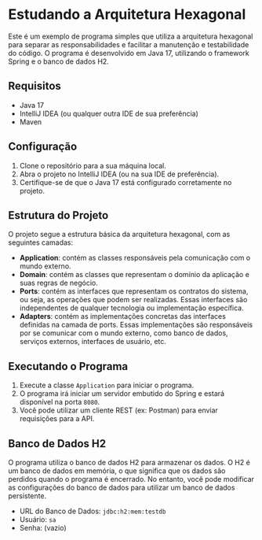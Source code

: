 # Estudando a Arquitetura Hexagonal

Este é um exemplo de programa simples que utiliza a arquitetura hexagonal para separar as responsabilidades e facilitar a manutenção e testabilidade do código. O programa é desenvolvido em Java 17, utilizando o framework Spring e o banco de dados H2.

## Requisitos

- Java 17
- IntelliJ IDEA (ou qualquer outra IDE de sua preferência)
- Maven

## Configuração

1. Clone o repositório para a sua máquina local.
2. Abra o projeto no IntelliJ IDEA (ou na sua IDE de preferência).
3. Certifique-se de que o Java 17 está configurado corretamente no projeto.

## Estrutura do Projeto

O projeto segue a estrutura básica da arquitetura hexagonal, com as seguintes camadas:

- **Application**: contém as classes responsáveis pela comunicação com o mundo externo.
- **Domain**: contém as classes que representam o domínio da aplicação e suas regras de negócio.
- **Ports**: contém as interfaces que representam os contratos do sistema, ou seja, as operações que podem ser realizadas. Essas interfaces são independentes de qualquer tecnologia ou implementação específica.
- **Adapters**: contém as implementações concretas das interfaces definidas na camada de ports. Essas implementações são responsáveis por se comunicar com o mundo externo, como banco de dados, serviços externos, interfaces de usuário, etc.

## Executando o Programa

1. Execute a classe `Application` para iniciar o programa.
2. O programa irá iniciar um servidor embutido do Spring e estará disponível na porta `8080`.
3. Você pode utilizar um cliente REST (ex: Postman) para enviar requisições para a API.

## Banco de Dados H2

O programa utiliza o banco de dados H2 para armazenar os dados. O H2 é um banco de dados em memória, o que significa que os dados são perdidos quando o programa é encerrado. No entanto, você pode modificar as configurações do banco de dados para utilizar um banco de dados persistente.

- URL do Banco de Dados: `jdbc:h2:mem:testdb`
- Usuário: `sa`
- Senha: (vazio)